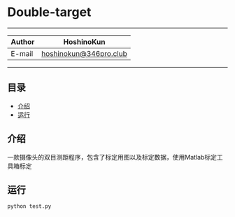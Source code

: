 # Double-target

****
|Author|HoshinoKun|
|---|---
|E-mail|hoshinokun@346pro.club
****

## 目录
* [介绍](#介绍)
* [运行](#运行)

介绍
------
一款摄像头的双目测距程序，包含了标定用图以及标定数据，使用Matlab标定工具箱标定  

运行
------
```
python test.py
```
